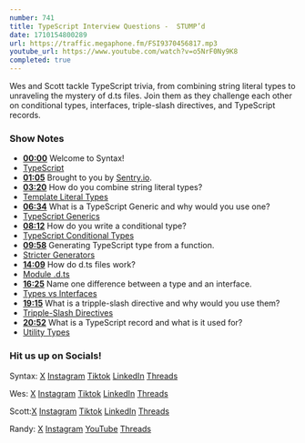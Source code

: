 ```yaml
---
number: 741
title: TypeScript Interview Questions -  STUMP’d
date: 1710154800289
url: https://traffic.megaphone.fm/FSI9370456817.mp3
youtube_url: https://www.youtube.com/watch?v=o5NrF0Ny9K8
completed: true
---
```


Wes and Scott tackle TypeScript trivia, from combining string literal types to unraveling the mystery of d.ts files. Join them as they challenge each other on conditional types, interfaces, triple-slash directives, and TypeScript records.

### Show Notes

* **[00:00](#t=00:00)** Welcome to Syntax!
* [TypeScript](https://www.typescriptlang.org/)
* **[01:05](#t=01:05)** Brought to you by [Sentry.io](www.sentry.io/syntax).
* **[03:20](#t=03:20)** How do you combine string literal types?
* [Template Literal Types](https://www.typescriptlang.org/docs/handbook/2/template-literal-types.html)
* **[06:34](#t=06:34)** What is a TypeScript Generic and why would you use one?
* [TypeScript Generics](https://www.typescriptlang.org/docs/handbook/2/generics.html)
* **[08:12](#t=08:12)** How do you write a conditional type?
* [TypeScript Conditional Types](https://www.typescriptlang.org/docs/handbook/2/conditional-types.html)
* **[09:58](#t=09:58)** Generating TypeScript type from a function.
* [Stricter Generators](https://www.typescriptlang.org/docs/handbook/release-notes/typescript-3-6.html)
* **[14:09](#t=14:09)** How do d.ts files work?
* [Module .d.ts](https://www.typescriptlang.org/docs/handbook/declaration-files/templates/module-d-ts.html)
* **[16:25](#t=16:25)** Name one difference between a type and an interface.
* [Types vs Interfaces](https://www.typescriptlang.org/play#example/types-vs-interfaces)
* **[19:15](#t=19:15)** What is a tripple-slash directive and why would you use them?
* [Tripple-Slash Directives](https://www.typescriptlang.org/docs/handbook/triple-slash-directives.html)
* **[20:52](#t=20:52)** What is a TypeScript record and what is it used for?
* [Utility Types](https://www.typescriptlang.org/docs/handbook/utility-types.html)

### Hit us up on Socials!

Syntax: [X](https://twitter.com/syntaxfm) [Instagram](https://www.instagram.com/syntax_fm/) [Tiktok](https://www.tiktok.com/@syntaxfm) [LinkedIn](https://www.linkedin.com/company/96077407/admin/feed/posts/) [Threads](https://www.threads.net/@syntax_fm)

Wes: [X](https://twitter.com/wesbos) [Instagram](https://www.instagram.com/wesbos/) [Tiktok](https://www.tiktok.com/@wesbos) [LinkedIn](https://www.linkedin.com/in/wesbos/) [Threads](https://www.threads.net/@wesbos)

Scott:[X](https://twitter.com/stolinski) [Instagram](https://www.instagram.com/stolinski/) [Tiktok](https://www.tiktok.com/@stolinski) [LinkedIn](https://www.linkedin.com/in/stolinski/) [Threads](https://www.threads.net/@stolinski)

Randy: [X](https://twitter.com/randyrektor) [Instagram](https://www.instagram.com/randyrektor/) [YouTube](https://www.youtube.com/@randyrektor) [Threads](https://www.threads.net/@randyrektor)
